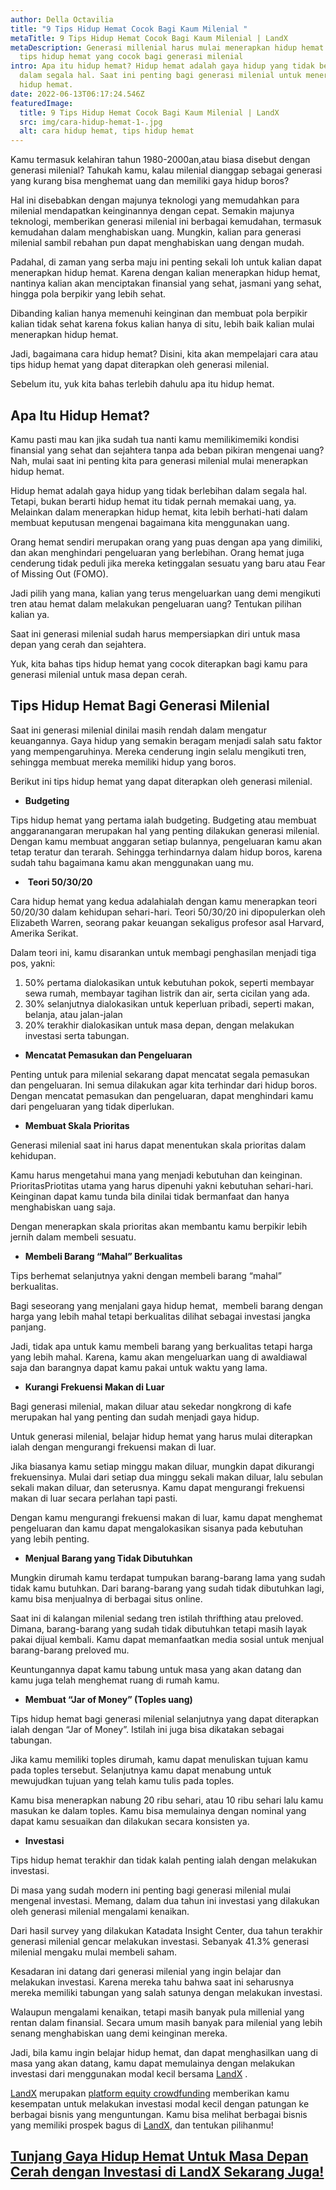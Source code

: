 ```yaml
---
author: Della Octavilia
title: "9 Tips Hidup Hemat Cocok Bagi Kaum Milenial "
metaTitle: 9 Tips Hidup Hemat Cocok Bagi Kaum Milenial | LandX
metaDescription: Generasi millenial harus mulai menerapkan hidup hemat. Berikut
  tips hidup hemat yang cocok bagi generasi milenial
intro: Apa itu hidup hemat? Hidup hemat adalah gaya hidup yang tidak berlebihan
  dalam segala hal. Saat ini penting bagi generasi milenial untuk menerapkan
  hidup hemat.
date: 2022-06-13T06:17:24.546Z
featuredImage:
  title: 9 Tips Hidup Hemat Cocok Bagi Kaum Milenial | LandX
  src: img/cara-hidup-hemat-1-.jpg
  alt: cara hidup hemat, tips hidup hemat
---
```



Kamu termasuk kelahiran tahun 1980-2000an,atau biasa disebut dengan generasi milenial? Tahukah kamu, kalau milenial dianggap sebagai generasi yang kurang bisa menghemat uang dan memiliki gaya hidup boros?

Hal ini disebabkan dengan majunya teknologi yang memudahkan para milenial mendapatkan keinginannya dengan cepat. Semakin majunya teknologi, memberikan generasi milenial ini berbagai kemudahan, termasuk kemudahan dalam menghabiskan uang. Mungkin, kalian para generasi milenial sambil rebahan pun dapat menghabiskan uang dengan mudah.

Padahal, di zaman yang serba maju ini penting sekali loh untuk kalian dapat menerapkan hidup hemat. Karena dengan kalian menerapkan hidup hemat, nantinya kalian akan menciptakan finansial yang sehat, jasmani yang sehat, hingga pola berpikir yang lebih sehat.

Dibanding kalian hanya memenuhi keinginan dan membuat pola berpikir kalian tidak sehat karena fokus kalian hanya di situ, lebih baik kalian mulai menerapkan hidup hemat.

Jadi, bagaimana cara hidup hemat? Disini, kita akan mempelajari cara atau tips hidup hemat yang dapat diterapkan oleh generasi milenial.

Sebelum itu, yuk kita bahas terlebih dahulu apa itu hidup hemat.

## Apa Itu Hidup Hemat?

Kamu pasti mau kan jika sudah tua nanti kamu memilikimemiki kondisi finansial yang sehat dan sejahtera tanpa ada beban pikiran mengenai uang? Nah, mulai saat ini penting kita para generasi milenial mulai menerapkan hidup hemat.

Hidup hemat adalah gaya hidup yang tidak berlebihan dalam segala hal. Tetapi, bukan berarti hidup hemat itu tidak pernah memakai uang, ya. Melainkan dalam menerapkan hidup hemat, kita lebih berhati-hati dalam membuat keputusan mengenai bagaimana kita menggunakan uang.

Orang hemat sendiri merupakan orang yang puas dengan apa yang dimiliki, dan akan menghindari pengeluaran yang berlebihan. Orang hemat juga cenderung tidak peduli jika mereka ketinggalan sesuatu yang baru atau Fear of Missing Out (FOMO).

Jadi pilih yang mana, kalian yang terus mengeluarkan uang demi mengikuti tren atau hemat dalam melakukan pengeluaran uang? Tentukan pilihan kalian ya.

Saat ini generasi milenial sudah harus mempersiapkan diri untuk masa depan yang cerah dan sejahtera. 

Yuk, kita bahas tips hidup hemat yang cocok diterapkan bagi kamu para generasi milenial untuk masa depan cerah.

## Tips Hidup Hemat Bagi Generasi Milenial

Saat ini generasi milenial dinilai masih rendah dalam mengatur keuangannya. Gaya hidup yang semakin beragam menjadi salah satu faktor yang mempengaruhinya. Mereka cenderung ingin selalu mengikuti tren, sehingga membuat mereka memiliki hidup yang boros.

Berikut ini tips hidup hemat yang dapat diterapkan oleh generasi milenial.

* **Budgeting** 

Tips hidup hemat yang pertama ialah budgeting. Budgeting atau membuat anggaranangaran merupakan hal yang penting dilakukan generasi milenial. Dengan kamu membuat anggaran setiap bulannya, pengeluaran kamu akan tetap teratur dan terarah. Sehingga terhindarnya dalam hidup boros, karena sudah tahu bagaimana kamu akan menggunakan uang mu.

*  **Teori 50/30/20**

Cara hidup hemat yang kedua adalahialah dengan kamu menerapkan teori 50/20/30 dalam kehidupan sehari-hari. Teori 50/30/20 ini dipopulerkan oleh Elizabeth Warren, seorang pakar keuangan sekaligus profesor asal Harvard, Amerika Serikat.

Dalam teori ini, kamu disarankan untuk membagi penghasilan menjadi tiga pos, yakni:

1. 50% pertama dialokasikan untuk kebutuhan pokok, seperti membayar sewa rumah, membayar tagihan listrik dan air, serta cicilan yang ada.
2. 30% selanjutnya dialokasikan untuk keperluan pribadi, seperti makan, belanja, atau jalan-jalan
3. 20% terakhir dialokasikan untuk masa depan, dengan melakukan investasi serta tabungan.

* **Mencatat Pemasukan dan Pengeluaran**

Penting untuk para milenial sekarang dapat mencatat segala pemasukan dan pengeluaran. Ini semua dilakukan agar kita terhindar dari hidup boros. Dengan mencatat pemasukan dan pengeluaran, dapat menghindari kamu dari pengeluaran yang tidak diperlukan.

* **Membuat Skala Prioritas**

Generasi milenial saat ini harus dapat menentukan skala prioritas dalam kehidupan. 

Kamu harus mengetahui mana yang menjadi kebutuhan dan keinginan. PrioritasPriotitas utama yang harus dipenuhi yakni kebutuhan sehari-hari. Keinginan dapat kamu tunda bila dinilai tidak bermanfaat dan hanya menghabiskan uang saja. 

Dengan menerapkan skala prioritas akan membantu kamu berpikir lebih jernih dalam membeli sesuatu.

* **Membeli Barang “Mahal” Berkualitas**

Tips berhemat selanjutnya yakni dengan membeli barang “mahal” berkualitas.

Bagi seseorang yang menjalani gaya hidup hemat,  membeli barang dengan harga yang lebih mahal tetapi berkualitas dilihat sebagai investasi jangka panjang.

Jadi, tidak apa untuk kamu membeli barang yang berkualitas tetapi harga yang lebih mahal. Karena, kamu akan mengeluarkan uang di awaldiawal saja dan barangnya dapat kamu pakai untuk waktu yang lama.

* **Kurangi Frekuensi Makan di Luar**

Bagi generasi milenial, makan diluar atau sekedar nongkrong di kafe merupakan hal yang penting dan sudah menjadi gaya hidup.

Untuk generasi milenial, belajar hidup hemat yang harus mulai diterapkan ialah dengan mengurangi frekuensi makan di luar.

Jika biasanya kamu setiap minggu makan diluar, mungkin dapat dikurangi frekuensinya. Mulai dari setiap dua minggu sekali makan diluar, lalu sebulan sekali makan diluar, dan seterusnya. Kamu dapat mengurangi frekuensi makan di luar secara perlahan tapi pasti.

Dengan kamu mengurangi frekuensi makan di luar, kamu dapat menghemat pengeluaran dan kamu dapat mengalokasikan sisanya pada kebutuhan yang lebih penting.

* **Menjual Barang yang Tidak Dibutuhkan** 

Mungkin dirumah kamu terdapat tumpukan barang-barang lama yang sudah tidak kamu butuhkan. Dari barang-barang yang sudah tidak dibutuhkan lagi, kamu bisa menjualnya di berbagai situs online. 

Saat ini di kalangan milenial sedang tren istilah thrifthing atau preloved. Dimana, barang-barang yang sudah tidak dibutuhkan tetapi masih layak pakai dijual kembali. Kamu dapat memanfaatkan media sosial untuk menjual barang-barang preloved mu.

Keuntungannya dapat kamu tabung untuk masa yang akan datang dan kamu juga telah menghemat ruang di rumah kamu.

* **Membuat “Jar of Money” (Toples uang)**

Tips hidup hemat bagi generasi milenial selanjutnya yang dapat diterapkan ialah dengan “Jar of Money”. Istilah ini juga bisa dikatakan sebagai tabungan.

Jika kamu memiliki toples dirumah, kamu dapat menuliskan tujuan kamu pada toples tersebut. Selanjutnya kamu dapat menabung untuk mewujudkan tujuan yang telah kamu tulis pada toples.

Kamu bisa menerapkan nabung 20 ribu sehari, atau 10 ribu sehari lalu kamu masukan ke dalam toples. Kamu bisa memulainya dengan nominal yang dapat kamu sesuaikan dan dilakukan secara konsisten ya.

* **Investasi**

Tips hidup hemat terakhir dan tidak kalah penting ialah dengan melakukan investasi.

Di masa yang sudah modern ini penting bagi generasi milenial mulai mengenal investasi. Memang, dalam dua tahun ini investasi yang dilakukan oleh generasi milenial mengalami kenaikan.

Dari hasil survey yang dilakukan Katadata Insight Center, dua tahun terakhir generasi milenial gencar melakukan investasi. Sebanyak 41.3% generasi milenial mengaku mulai membeli saham. 

Kesadaran ini datang dari generasi milenial yang ingin belajar dan melakukan investasi. Karena mereka tahu bahwa saat ini seharusnya mereka memiliki tabungan yang salah satunya dengan melakukan investasi.

Walaupun mengalami kenaikan, tetapi masih banyak pula millenial yang rentan dalam finansial. Secara umum masih banyak para milenial yang lebih senang menghabiskan uang demi keinginan mereka.

Jadi, bila kamu ingin belajar hidup hemat, dan dapat menghasilkan uang di masa yang akan datang, kamu dapat memulainya dengan melakukan investasi dari menggunakan modal kecil bersama [LandX](<https://landx.id/project/?utm_source=Blog&utm_medium=organic+keyword&utm_campaign=blog&utm_id=Blog>) .

[LandX](<https://landx.id/project/?utm_source=Blog&utm_medium=organic+keyword&utm_campaign=blog&utm_id=Blog>) merupakan [platform equity crowdfunding](<https://landx.id/project/?utm_source=Blog&utm_medium=organic+keyword&utm_campaign=blog&utm_id=Blog>) memberikan kamu kesempatan untuk melakukan investasi modal kecil dengan patungan ke berbagai bisnis yang menguntungan. Kamu bisa melihat berbagai bisnis yang memiliki prospek bagus di [LandX](<https://landx.id/project/?utm_source=Blog&utm_medium=organic+keyword&utm_campaign=blog&utm_id=Blog>), dan tentukan pilihanmu!

## [Tunjang Gaya Hidup Hemat Untuk Masa Depan Cerah dengan Investasi di LandX Sekarang Juga!](<https://landx.id/project/?utm_source=Blog&utm_medium=organic+keyword&utm_campaign=blog&utm_id=Blog>)